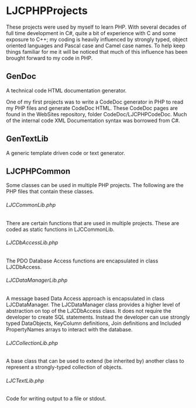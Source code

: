 # LJCPHPProjects
These projects were used by myself to learn PHP. With several decades of full time development in C#, quite a bit of experience
with C and some exposure to C++; my coding is heavily influenced by strongly typed, object oriented languages and Pascal case
and Camel case names. To help keep things familiar for me it will be noticed that much of this influence has been brought forward
to my code in PHP.

## GenDoc
A technical code HTML documentation generator.

One of my first projects was to write a CodeDoc generator in PHP to read my PHP files and generate CodeDoc HTML. These CodeDoc
pages are found in the WebSites repository, folder CodeDoc/LJCPHPCodeDoc. Much of the internal code XML Documentation syntax was
borrowed from C#.

## GenTextLib
A generic template driven code or text generator.

## LJCPHPCommon
Some classes can be used in multiple PHP projects. The following are the PHP files that contain these classes.

###### LJCCommonLib.php
There are certain functions that are used in multiple projects. These are coded as static functions in LJCCommonLib.

###### LJCDbAccessLib.php
The PDO Database Access functions are encapsulated in class LJCDbAccess.

###### LJCDataManagerLib.php
A message based Data Access approach is encapsulated in class LJCDataManager. The LJCDataManager class provides a higher level of
abstraction on top of the LJCDbAccess class. It does not require the developer to create SQL statements. Instead the developer
can use strongly typed DataObjects, KeyColumn definitions, Join definitions and Included PropertyNames arrays to interact with
the database.

###### LJCCollectionLib.php
A base class that can be used to extend (be inherited by) another class to represent a strongly-typed collection of objects.

###### LJCTextLib.php
Code for writing output to a file or stdout.
